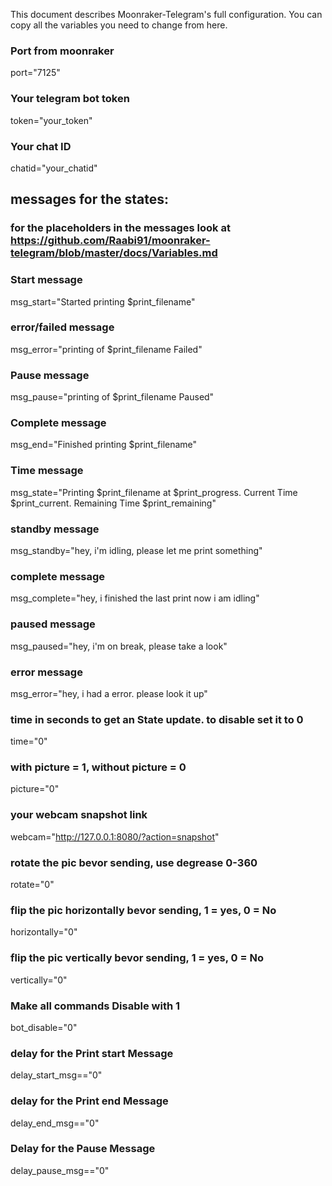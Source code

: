 This document describes Moonraker-Telegram's full configuration.
You can copy all the variables you need to change from here.

### Port from moonraker

port="7125"

### Your telegram bot token

token="your_token"

### Your chat ID

chatid="your_chatid"

## messages for the states:
### for the placeholders in the messages look at https://github.com/Raabi91/moonraker-telegram/blob/master/docs/Variables.md

### Start message

msg_start="Started printing $print_filename"

### error/failed message

msg_error="printing of $print_filename Failed"

### Pause message

msg_pause="printing of $print_filename Paused"

### Complete message

msg_end="Finished printing $print_filename"

### Time message

msg_state="Printing $print_filename at $print_progress. Current Time $print_current. Remaining Time $print_remaining"

### standby message

msg_standby="hey, i'm idling, please let me print something"

### complete message

msg_complete="hey, i finished the last print now i am idling"

### paused message

msg_paused="hey, i'm on break, please take a look"

### error message

msg_error="hey, i had a error. please look it up"

### time in seconds to get an State update. to disable set it to 0

time="0"

### with picture = 1, without picture = 0

picture="0"

### your webcam snapshot link

webcam="http://127.0.0.1:8080/?action=snapshot"

### rotate the pic bevor sending, use degrease 0-360
rotate="0"

### flip the pic horizontally bevor sending, 1 = yes, 0 = No
horizontally="0"

### flip the pic vertically bevor sending, 1 = yes, 0 = No
vertically="0"

### Make all commands Disable with 1

bot_disable="0"

### delay for the Print start Message

delay_start_msg=="0"

### delay for the Print end Message

delay_end_msg=="0"

### Delay for the Pause Message

delay_pause_msg=="0"
